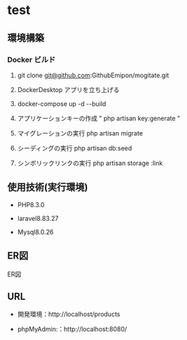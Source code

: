 # test


## 環境構築


### Docker ビルド


1. git clone git@github.com:GithubEmipon/mogitate.git

2. DockerDesktop アプリを立ち上げる

3. docker-compose up -d --build

4. アプリケーションキーの作成
   " php artisan key:generate "

5. マイグレーションの実行
php artisan migrate

6. シーディングの実行
php artisan db:seed

7. シンボリックリンクの実行
php artisan storage :link


## 使用技術(実行環境)


- PHP8.3.0

- laravel8.83.27

- Mysql8.0.26


## ER図
ER図
## URL

- 開発環境：http://localhost/products

- phpMyAdmin:：http://localhost:8080/
